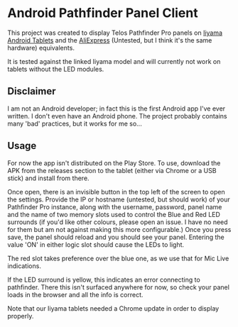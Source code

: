 # Android Pathfinder Panel Client

This project was created to display Telos Pathfinder Pro panels on [Iiyama Android Tablets](https://iiyama.com/gl_en/products/prolite-tw1025lasc-b1pnr/) and the [AliExpress](https://www.aliexpress.com/item/1005003104677581.html) (Untested, but I think it's the same hardware) equivalents.

It is tested against the linked Iiyama model and will currently not work on tablets without the LED modules.

## Disclaimer

I am not an Android developer; in fact this is the first Android app I've ever written. I don't even have an Android phone. The project probably contains many 'bad' practices, but it works for me so...

## Usage

For now the app isn't distributed on the Play Store. To use, download the APK from the releases section to the tablet (either via Chrome or a USB stick) and install from there.

Once open, there is an invisible button in the top left of the screen to open the settings. Provide the IP or hostname (untested, but should work) of your Pathfinder Pro instance, along with the username, password, panel name and the name of two memory slots used to control the Blue and Red LED surrounds (if you'd like other colours, please open an issue. I have no need for them but am not against making this more configurable.)
Once you press save, the panel should reload and you should see your panel. Entering the value 'ON' in either logic slot should cause the LEDs to light.

The red slot takes preference over the blue one, as we use that for Mic Live indications.

If the LED surround is yellow, this indicates an error connecting to pathfinder. There this isn't surfaced anywhere for now, so check your panel loads in the browser and all the info is correct.

Note that our Iiyama tablets needed a Chrome update in order to display properly.